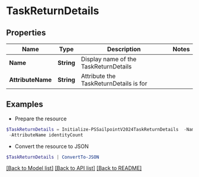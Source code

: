 # TaskReturnDetails
## Properties

Name | Type | Description | Notes
------------ | ------------- | ------------- | -------------
**Name** | **String** | Display name of the TaskReturnDetails | 
**AttributeName** | **String** | Attribute the TaskReturnDetails is for | 

## Examples

- Prepare the resource
```powershell
$TaskReturnDetails = Initialize-PSSailpointV2024TaskReturnDetails  -Name label `
 -AttributeName identityCount
```

- Convert the resource to JSON
```powershell
$TaskReturnDetails | ConvertTo-JSON
```

[[Back to Model list]](../README.md#documentation-for-models) [[Back to API list]](../README.md#documentation-for-api-endpoints) [[Back to README]](../README.md)

